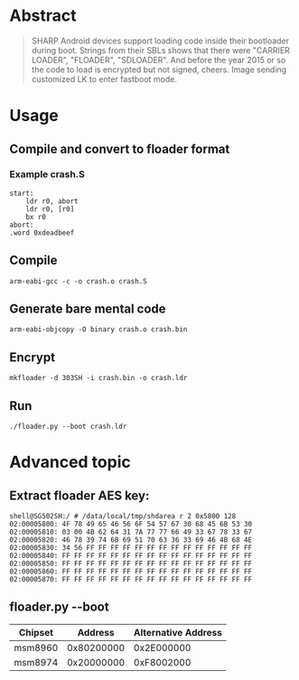 # Abstract
> SHARP Android devices support loading code inside their bootloader during boot.
> Strings from their SBLs shows that there were "CARRIER LOADER", "FLOADER", "SDLOADER".
> And before the year 2015 or so the code to load is encrypted but not signed, cheers.
> Image sending customized LK to enter fastboot mode.
# Usage
## Compile and convert to floader format
### Example crash.S
```
start:
    ldr r0, abort
    ldr r0, [r0]
    bx r0
abort:
.word 0xdeadbeef
```
## Compile
```
arm-eabi-gcc -c -o crash.o crash.S
```
## Generate bare mental code
```
arm-eabi-objcopy -O binary crash.o crash.bin
```
## Encrypt
```
mkfloader -d 303SH -i crash.bin -o crash.ldr
```
## Run
```
./floader.py --boot crash.ldr
```
# Advanced topic
## Extract floader AES key:
```
shell@SG502SH:/ # /data/local/tmp/shdarea r 2 0x5800 128                       
02:00005800: 4F 78 49 65 46 56 6F 54 57 67 30 68 45 6B 53 30 
02:00005810: 03 00 4B 62 64 31 7A 77 77 66 49 33 67 78 33 67 
02:00005820: 46 78 39 74 6B 69 51 70 63 36 33 69 46 4B 68 4E 
02:00005830: 34 56 FF FF FF FF FF FF FF FF FF FF FF FF FF FF 
02:00005840: FF FF FF FF FF FF FF FF FF FF FF FF FF FF FF FF 
02:00005850: FF FF FF FF FF FF FF FF FF FF FF FF FF FF FF FF 
02:00005860: FF FF FF FF FF FF FF FF FF FF FF FF FF FF FF FF 
02:00005870: FF FF FF FF FF FF FF FF FF FF FF FF FF FF FF FF
```
## floader.py --boot
| Chipset | Address | Alternative Address |
| ------ | ------ | ------ |
| msm8960 | 0x80200000 | 0x2E000000 |
| msm8974 | 0x20000000 | 0xF8002000 |